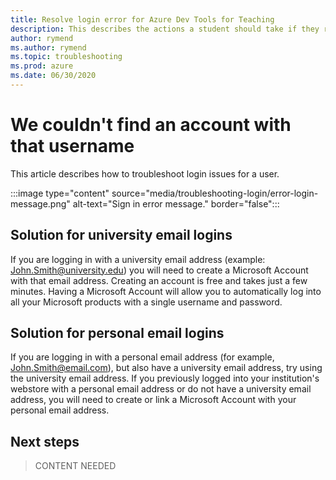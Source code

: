 ```yaml
---	
title: Resolve login error for Azure Dev Tools for Teaching	
description: This describes the actions a student should take if they receive an error message when logging in to Azure Dev Tools for Teaching.	
author: rymend	
ms.author: rymend	
ms.topic: troubleshooting	
ms.prod: azure	
ms.date: 06/30/2020	
---	
```


# We couldn't find an account with that username
This article describes how to troubleshoot login issues for a user.

:::image type="content" source="media/troubleshooting-login/error-login-message.png" alt-text="Sign in error message." border="false":::

## Solution for university email logins
If you are logging in with a university email address (example: John.Smith@university.edu) you will need to create a Microsoft Account with that email address. Creating an account is free and takes just a few minutes. Having a Microsoft Account will allow you to automatically log into all your Microsoft products with a single username and password.

## Solution for personal email logins
If you are logging in with a personal email address (for example, John.Smith@email.com), but also have a university email address, try using the university email address. If you previously logged into your institution's webstore with a personal email address or do not have a university email address, you will need to create or link a Microsoft Account with your personal email address.

## Next steps
> CONTENT NEEDED
